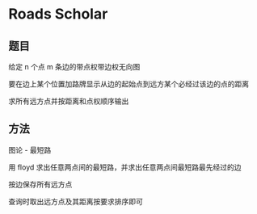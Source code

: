 # Roads Scholar

## 题目

给定 n 个点 m 条边的带点权带边权无向图

要在边上某个位置加路牌显示从边的起始点到远方某个必经过该边的点的距离

求所有远方点并按距离和点权顺序输出


## 方法

图论 - 最短路

用 floyd 求出任意两点间的最短路，并求出任意两点间最短路最先经过的边

按边保存所有远方点

查询时取出远方点及其距离按要求排序即可
